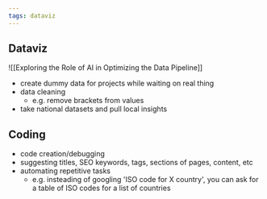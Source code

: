 ```yaml
---
tags: dataviz
---
```

## Dataviz 

![[Exploring the Role of AI in Optimizing the Data Pipeline]]
- create dummy data for projects while waiting on real thing
- data cleaning
	- e.g. remove brackets from values
- take national datasets and pull local insights

## Coding
- code creation/debugging
- suggesting titles, SEO keywords, tags, <head/> sections of pages, content, etc
- automating repetitive tasks
	- e.g. insteading of googling 'ISO code for X country', you can ask for a table of ISO codes for a list of countries

